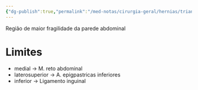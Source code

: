 ```yaml
---
{"dg-publish":true,"permalink":"/med-notas/cirurgia-geral/hernias/triangulo-de-hasselbach/","tags":["review"]}
---
```


Região de maior fragilidade da parede abdominal

# Limites
- medial -> M. reto abdominal
- laterosuperior -> A. epigpastricas inferiores
- inferior -> Ligamento inguinal